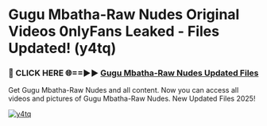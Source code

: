 # Gugu Mbatha-Raw Nudes Original Videos 0nlyFans Leaked - Files Updated! (y4tq)

<h3>🔴 CLICK HERE 🌐==►► <a href="https://tinyurl.com/4mcuefdz" rel="nofollow">Gugu Mbatha-Raw Nudes Updated Files</a></h3>

Get Gugu Mbatha-Raw Nudes and all content. Now you can access all videos and pictures of Gugu Mbatha-Raw Nudes. New Updated Files 2025!

[![y4tq](https://i.imgur.com/StAQSOY.gif)](https://tinyurl.com/4mcuefdz)
